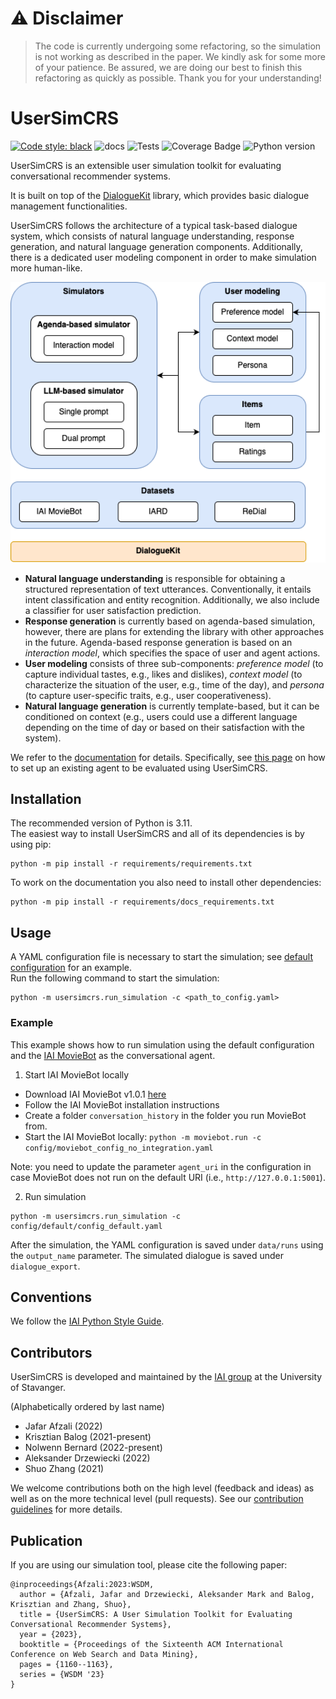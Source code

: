 # :warning: Disclaimer

> The code is currently undergoing some refactoring, so the simulation is not working as described in the paper. We kindly ask for some more of your patience. Be assured, we are doing our best to finish this refactoring as quickly as possible. Thank you for your understanding!

# UserSimCRS

[![Code style: black](https://img.shields.io/badge/code%20style-black-000000.svg)](https://github.com/psf/black)
![docs](https://img.shields.io/github/actions/workflow/status/iai-group/UserSimCRS/build_docs.yaml?label=docs&branch=main)
![Tests](https://img.shields.io/github/actions/workflow/status/iai-group/UserSimCRS/merge.yaml?label=Tests&branch=main)
![Coverage Badge](https://img.shields.io/endpoint?url=https://gist.githubusercontent.com/NoB0/cd558f4b76df656b67277f8ae214b7e0/raw/coverage.UserSimCRS.main.json)
![Python version](https://img.shields.io/badge/python-3.11-blue)

UserSimCRS is an extensible user simulation toolkit for evaluating conversational recommender systems.  

It is built on top of the [DialogueKit](https://github.com/iai-group/dialoguekit) library, which provides basic dialogue management functionalities.

UserSimCRS follows the architecture of a typical task-based dialogue system, which consists of natural language understanding, response generation, and natural language generation components. Additionally, there is a dedicated user modeling component in order to make simulation more human-like.

<img src="docs/source/_static/UserSimCRS-Overview.png" width="600px" alt="UserSimCRS architecture" />

  * **Natural language understanding** is responsible for obtaining a structured representation of text utterances.  Conventionally, it entails intent classification and entity recognition.  Additionally, we also include a classifier for user satisfaction prediction.
  * **Response generation** is currently based on agenda-based simulation, however, there are plans for extending the library with other approaches in the future.  Agenda-based response generation is based on an *interaction model*, which specifies the space of user and agent actions.
  * **User modeling** consists of three sub-components: *preference model* (to capture individual tastes, e.g., likes and dislikes), *context model* (to characterize the situation of the user, e.g., time of the day), and *persona* (to capture user-specific traits, e.g., user cooperativeness).  
  * **Natural language generation** is currently template-based, but it can be conditioned on context (e.g., users could use a different language depending on the time of day or based on their satisfaction with the system).

We refer to the [documentation](https://iai-group.github.io/UserSimCRS/main) for details. Specifically, see [this page](https://iai-group.github.io/UserSimCRS/main/configuration.html) on how to set up an existing agent to be evaluated using UserSimCRS.

## Installation

The recommended version of Python is 3.11.  
The easiest way to install UserSimCRS and all of its dependencies is by using pip:

```shell
python -m pip install -r requirements/requirements.txt
```

To work on the documentation you also need to install other dependencies:

```shell
python -m pip install -r requirements/docs_requirements.txt
```

## Usage

A YAML configuration file is necessary to start the simulation; see [default configuration](config/default/config_default.yaml) for an example.  
Run the following command to start the simulation:

```shell
python -m usersimcrs.run_simulation -c <path_to_config.yaml>
```

### Example

This example shows how to run simulation using the default configuration and the [IAI MovieBot](https://github.com/iai-group/MovieBot) as the conversational agent.

1. Start IAI MovieBot locally

  * Download IAI MovieBot v1.0.1 [here](https://github.com/iai-group/MovieBot/releases/tag/v1.0.1)
  * Follow the IAI MovieBot installation instructions
  * Create a folder `conversation_history` in the folder you run MovieBot from.
  * Start the IAI MovieBot locally: `python -m moviebot.run -c config/moviebot_config_no_integration.yaml`

Note: you need to update the parameter `agent_uri` in the configuration in case MovieBot does not run on the default URI (i.e., `http://127.0.0.1:5001`).

2. Run simulation

```shell
python -m usersimcrs.run_simulation -c config/default/config_default.yaml
```

After the simulation, the YAML configuration is saved under `data/runs` using the `output_name` parameter.
The simulated dialogue is saved under `dialogue_export`.

## Conventions

We follow the [IAI Python Style Guide](https://github.com/iai-group/styleguide/tree/main/python).

## Contributors

UserSimCRS is developed and maintained by the [IAI group](https://iai.group) at the University of Stavanger.

(Alphabetically ordered by last name)

  * Jafar Afzali (2022)
  * Krisztian Balog (2021-present)
  * Nolwenn Bernard (2022-present)
  * Aleksander Drzewiecki (2022)
  * Shuo Zhang (2021)

We welcome contributions both on the high level (feedback and ideas) as well as on the more technical level (pull requests). See our [contribution guidelines](https://github.com/iai-group/guidelines/blob/main/github/Contribution.md) for more details.

## Publication

If you are using our simulation tool, please cite the following paper:

```
@inproceedings{Afzali:2023:WSDM,
  author = {Afzali, Jafar and Drzewiecki, Aleksander Mark and Balog, Krisztian and Zhang, Shuo},
  title = {UserSimCRS: A User Simulation Toolkit for Evaluating Conversational Recommender Systems},
  year = {2023},
  booktitle = {Proceedings of the Sixteenth ACM International Conference on Web Search and Data Mining},
  pages = {1160--1163},
  series = {WSDM '23}
}
```
